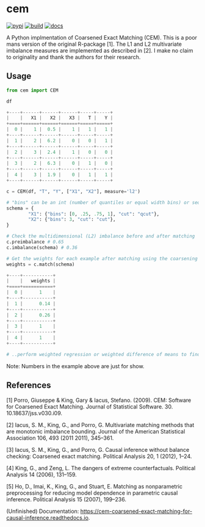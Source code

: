 # cem

[![pypi](https://img.shields.io/pypi/v/cem.svg)](https://pypi.org/project/cem/)
[![build](https://img.shields.io/travis/lewisbails/cem.svg)](https://travis-ci.com/lewisbails/cem)
[![docs](https://readthedocs.org/projects/cem-coarsened-exact-matching-for-causal-inference/badge/?version=latest)](https://cem-coarsened-exact-matching-for-causal-inference.readthedocs.io/en/latest/?badge=latest)



A Python implmentation of Coarsened Exact Matching (CEM).
This is a poor mans version of the original R-package [1].
The L1 and L2 multivariate imbalance measures are implemented as described in [2].
I make no claim to originality and thank the authors for their research.


Usage
---


```python
from cem import CEM

df

+----+------+------+------+-----+-----+
|    |   X1 |   X2 |   X3 |   T |   Y |
+====+======+======+======+=====+=====+
|  0 |    1 |  0.5 |    1 |   1 |   1 |
+----+------+------+------+-----+-----+
|  1 |    2 |  6.2 |    0 |   0 |   1 |
+----+------+------+------+-----+-----+
|  2 |    3 |  2.4 |    1 |   0 |   0 |
+----+------+------+------+-----+-----+
|  3 |    2 |  6.3 |    0 |   1 |   0 |
+----+------+------+------+-----+-----+
|  4 |    3 |  1.9 |    0 |   1 |   1 |
+----+------+------+------+-----+-----+

c = CEM(df, "T", "Y", ["X1", "X2"], measure='l2')

# "bins" can be an int (number of quantiles or equal width bins) or sequence of scalars (quantiles for "qcut" or bin edges for "cut")
schema = {
        "X1": {"bins": [0, .25, .75, 1], "cut": "qcut"},
        "X2": {"bins": 3, "cut": "cut"},
}

# Check the multidimensional (L2) imbalance before and after matching
c.preimbalance # 0.65
c.imbalance(schema) # 0.36

# Get the weights for each example after matching using the coarsening schema
weights = c.match(schema)

+----+-----------+
|    |   weights |
+====+===========+
|  0 |      1    |
+----+-----------+
|  1 |      0.14 |
+----+-----------+
|  2 |      0.26 |
+----+-----------+
|  3 |      1    |
+----+-----------+
|  4 |      1    |
+----+-----------+

# ..perform weighted regression or weighted difference of means to find your treatment effect
```
Note: Numbers in the example above are just for show.

References
---

[1] Porro, Giuseppe & King, Gary & Iacus, Stefano. (2009). CEM: Software for Coarsened Exact Matching. Journal of Statistical Software. 30. 10.18637/jss.v030.i09.

[2] Iacus, S. M., King, G., and Porro, G. Multivariate matching methods that are monotonic imbalance bounding. Journal of the American Statistical Association 106, 493 (2011 2011), 345–361.

[3] Iacus, S. M., King, G., and Porro, G. Causal inference without balance checking: Coarsened exact matching. Political Analysis 20, 1 (2012), 1–24.

[4] King, G., and Zeng, L. The dangers of extreme counterfactuals. Political Analysis 14 (2006), 131–159.

[5] Ho, D., Imai, K., King, G., and Stuart, E. Matching as nonparametric preprocessing for reducing model dependence in parametric causal inference. Political Analysis 15 (2007), 199–236.

(Unfinished) Documentation: https://cem-coarsened-exact-matching-for-causal-inference.readthedocs.io.